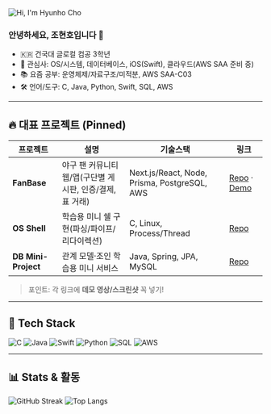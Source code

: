 <!-- 헤더 배너: 라이트/다크 모드 대응 -->
<picture>
  <source media="(prefers-color-scheme: dark)" srcset="assets/banner-dark.png">
  <source media="(prefers-color-scheme: light)" srcset="assets/banner-light.png">
  <img alt="Hi, I'm Hyunho Cho" src="assets/banner-light.png">
</picture>

### 안녕하세요, 조현호입니다 👋
- 🇰🇷 건국대 글로컬 컴공 3학년
- 🎯 관심사: OS/시스템, 데이터베이스, iOS(Swift), 클라우드(AWS SAA 준비 중)
- 📚 요즘 공부: 운영체제/자료구조/미적분, AWS SAA-C03
- 🛠 언어/도구: C, Java, Python, Swift, SQL, AWS

---

## 🔥 대표 프로젝트 (Pinned)
| 프로젝트 | 설명 | 기술스택 | 링크 |
|---|---|---|---|
| **FanBase** | 야구 팬 커뮤니티 웹/앱(구단별 게시판, 인증/결제, 표 거래) | Next.js/React, Node, Prisma, PostgreSQL, AWS | [Repo](#) · [Demo](#) |
| **OS Shell** | 학습용 미니 쉘 구현(파싱/파이프/리다이렉션) | C, Linux, Process/Thread | [Repo](#) |
| **DB Mini-Project** | 관계 모델·조인 학습용 미니 서비스 | Java, Spring, JPA, MySQL | [Repo](#) |

> 포인트: 각 링크에 **데모 영상/스크린샷** 꼭 넣기!

---

## 🧰 Tech Stack
![C](https://img.shields.io/badge/C-00599C?logo=c&logoColor=white)
![Java](https://img.shields.io/badge/Java-007396?logo=openjdk&logoColor=white)
![Swift](https://img.shields.io/badge/Swift-F05138?logo=swift&logoColor=white)
![Python](https://img.shields.io/badge/Python-3776AB?logo=python&logoColor=white)
![SQL](https://img.shields.io/badge/SQL-336791?logo=postgresql&logoColor=white)
![AWS](https://img.shields.io/badge/AWS-232F3E?logo=amazon-aws&logoColor=white)

---

## 📊 Stats & 활동
![GitHub Streak](https://streak-stats.demolab.com?user=YOUR_ID&hide_border=true)
![Top Langs](https://github-readme-stats.vercel.app/api/top-langs/?username=YOUR_ID&layout=compact&hide_border=true)

<!-- 선택: 활동 메트릭 자동 생성 -->
<!-- https://github.com/lowlighter/metrics 참고 -->
